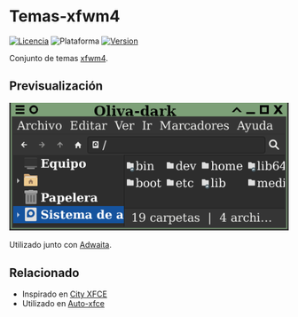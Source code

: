 # Temas-xfwm4
[![Licencia](https://img.shields.io/github/license/AlexGracia/Temas-xfwm4?label=licencia&logo=Open-Access&style=flat-square)](LICENSE.md)
![Plataforma](https://img.shields.io/badge/plataforma-linux-%23FCC624?style=flat-square&logo=linux)
[![Version](https://img.shields.io/github/v/tag/AlexGracia/Temas-xfwm4?include_prereleases&style=flat-square&label=version&color=blue)](https://github.com/AlexGracia/Temas-xfwm4/tags)

Conjunto de temas [xfwm4](https://docs.xfce.org/xfce/xfwm4/).

## Previsualización
[![Oliva-dark](img/previsualizaciones/oliva-dark.png)](Oliva-dark)

Utilizado junto con [Adwaita](https://developer.gnome.org/hig/guidelines/ui-styling.html).

## Relacionado
- Inspirado en [City XFCE](https://www.xfce-look.org/p/1165653)
- Utilizado en [Auto-xfce](https://github.com/AlexGracia/Auto-xfce)
